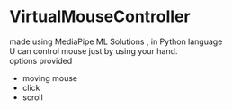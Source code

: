 # VirtualMouseController
 made using MediaPipe ML Solutions , in Python language 
 <br>
 U can control mouse just by using your hand.
 <br>
 options provided
 - moving mouse
 - click
 - scroll
